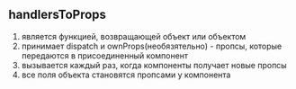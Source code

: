 ## handlersToProps
1) является функцией, возвращающей объект или объектом
2) принимает dispatch и ownProps(необязятельно) - пропсы, которые передаются в присоединенный компонент
3) вызывается каждый раз, когда компоненты получает новые пропсы
4) все поля объекта становятся пропсами у компонента 